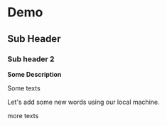 
# Demo

## Sub Header

### Sub header 2

**Some Description**

Some texts

Let's add some new words using our local machine.

more texts
